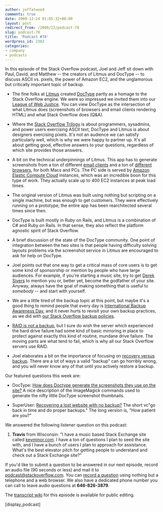 ```yaml
---
author: jeffatwood
comments: true
date: 2009-12-24 01:05:32+00:00
layout: post
redirect_from: /2009/12/podcast-78
slug: podcast-78
title: 'Podcast #78'
wordpress_id: 2382
categories:
- company
- podcasts
---
```



In this episode of the Stack Overflow podcast, Joel and Jeff sit down with Paul, David, and Matthew -- the creators of Litmus and DocType -- to discuss ASCII vs. pixels, the power of Amazon EC2, and the unglamorous but critically important topic of backup.






  * The fine folks at [Litmus](http://litmusapp.com/) created [DocType](http://doctype.com/) partly as a homage to the Stack Overflow engine. We were so impressed we invited them into our [League of Web Justice](http://blog.stackoverflow.com/2009/07/why-cant-you-have-just-one-site/). You can view DocType as the intersection of what Litmus does (screenshots of browsers and email clients rendering HTML) and what Stack Overflow does (Q&A).


  * Where the [Stack Overflow Trilogy](http://blog.stackoverflow.com/2009/05/the-stack-overflow-trilogy/) is about programmers, sysadmins, and power users exercising ASCII text, DocType and Litmus is about designers exercising pixels. It's not an audience we can satisfy particularly well, which is why we were happy to partner up. It's all about getting good, effective answers to your questions, regardless of which site provides those answers.


  * A bit on the technical underpinnings of Litmus. This app has to generate screenshots from a ton of different [email clients](http://litmusapp.com/email-testing) and a ton of [different browsers](http://litmusapp.com/browser-testing), for both Macs and PCs. The PC side is served by [Amazon Elastic Compute Cloud](http://aws.amazon.com/ec2/) instances, which was an incredible boon for this type of work. They actually scale up to 400 EC2 instances at peak load times.


  * The original version of Litmus was built using nothing but scripting on a single machine, but was enough to get customers. They were effectively running on a prototype; the entire app has been rearchitected several times since then.


  * DocType is built mostly in Ruby on Rails, and Litmus is a combination of C# and Ruby on Rails. In that sense, they also reflect the platform agnostic spirit of Stack Overflow.   



  * A brief discussion of the state of the DocType community. One point of integration between the two sites is that people having difficulty solving layouts problems via the screenshot service in Litmus are encouraged to ask for help on DocType.


  * Joel points out that one way to get a critical mass of core users is to get some kind of sponsorship or mention by people who have large audiences. For example, if you're starting a music site, try to get [Derek Sivers](http://sivers.org/) to mention you or, better yet, become the godfather of your site. Anyway, always have the goal of making something that is useful to _somebody_ -- and start with yourself.


  * We are a little tired of the backup topic at this point, but maybe it's a good thing to remind people that every day is [International Backup Awareness Day](http://www.codinghorror.com/blog/archives/001315.html), and it never hurts to revisit your own backup practices, as we did with [our Stack Overflow backup policies](http://blog.stackoverflow.com/2009/12/blog-outage-backup-policies/).


  * [RAID is not a backup](http://serverfault.com/questions/2888/why-is-raid-not-a-backup), but I sure do wish the server which experienced the hard drive failure had some kind of basic mirroring in place to protect against exactly this kind of routine, mundane drive failure. The moving parts are what tend to fail, which is why all our Stack Overflow servers use RAID.


  * Joel elaborates a bit on the importance of focusing on [recovery versus backup](http://www.joelonsoftware.com/items/2009/12/14.html). There are a lot of ways a valid "backup" can go horribly wrong, and you will never know any of that until you actively restore a backup.  





Our featured questions this week are:






  * DocType: [How does Doctype generate the screenshots they use on the site?](http://doctype.com/does-doctype-generate-screenshots-use-site) A nice description of the ImageMagick commands used to generate the nifty little DocType screenshot thumbnails.


  * SuperUser: [Recovering a lost website with no backup?](http://superuser.com/questions/82036/recovering-a-lost-website-with-no-backup) The short vc"go back in time and do proper backups." The long version is, "How patient are you?"




We answered the following listener question on this podcast:






  1. **Travis** from Wisconsin: "I have a music based Stack Exchange site called [keyminor.com](http://keyminor.com/). I have a ton of questions I plan to seed the site with, and I have a bunch of users I plan to approach for assistance. What's the best elevator pitch for getting people to understand and check out a Stack Exchange site?"  






If you'd like to submit a question to be answered in our next episode, record an audio file (90 seconds or less) and mail it to [podcast@stackoverflow.com](mailto:podcast@stackoverflow.com). You can [record a question](http://blog.stackoverflow.com/index.php/2008/05/recording-podcast-questions-using-your-telephone/) using nothing but a telephone and a web browser. We also have a dedicated phone number you can call to leave audio questions at **646-826-3879**.






The [transcript wiki](https://stackoverflow.fogbugz.com/default.asp?W29114) for this episode is available for public editing.





[display_podcast]

